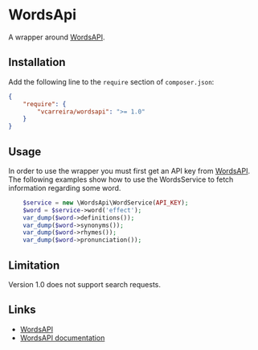 WordsApi
=========

A wrapper around [WordsAPI](https://www.wordsapi.com).

## Installation

Add the following line to the `require` section of `composer.json`:

```json
{
    "require": {
        "vcarreira/wordsapi": ">= 1.0"
    }
}
```

## Usage
In order to use the wrapper you must first get an API key from [WordsAPI](https://www.wordsapi.com). The following examples show how to use the WordsService to fetch information regarding some word.

```php
    $service = new \WordsApi\WordService(API_KEY);
    $word = $service->word('effect');
    var_dump($word->definitions());
    var_dump($word->synonyms());
    var_dump($word->rhymes());
    var_dump($word->pronunciation());
```

## Limitation

Version 1.0 does not support search requests.

## Links
* [WordsAPI](https://www.wordsapi.com)
* [WordsAPI documentation](https://www.wordsapi.com/docs)
